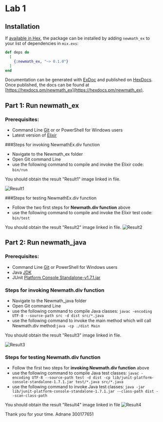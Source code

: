 # Lab 1

## Installation

If [available in Hex](https://hex.pm/docs/publish), the package can be installed
by adding `newmath_ex` to your list of dependencies in `mix.exs`:

```elixir
def deps do
  [
    {:newmath_ex, "~> 0.1.0"}
  ]
end
```

Documentation can be generated with [ExDoc](https://github.com/elixir-lang/ex_doc)
and published on [HexDocs](https://hexdocs.pm). Once published, the docs can
be found at [https://hexdocs.pm/newmath_ex](https://hexdocs.pm/newmath_ex).



## Part 1: Run newmath_ex 

###   Prerequisites:
 - Command Line [Git](https://git-scm.com/downloads) or or PowerShell for Windows users
 - Latest version of [Elixir](https://elixir-lang.org/install.html)
 

###Steps for invoking NewmathEx.div function
  - Navigate to the Newmath_ex folder
  - Open Git command Line
  - use the following command to compile and invoke the Elixir code: ```bin/run```

You should obtain the result "Result1" image linked in file.

![Result1](https://user-images.githubusercontent.com/71564246/177562013-71d6bf04-76b4-41c2-b2c1-b3e0a18d2a34.png)


###Steps for testing NewmathEx.div function
  - Follow the two first steps for **Newmath.div function** above
  - use the following command to compile and invoke the Elixir test code: ```bin/test```
  

You should obtain the result "Result2" image linked in file.
![Result2](https://user-images.githubusercontent.com/71564246/177562063-6fb71f8b-5231-459b-9c6f-8adbf9e2e521.png)


## Part 2: Run newmath_java

### Prerequisites:
 - Command Line [Git](https://git-scm.com/downloads) or PowerShell for Windows users
 - Java [JDK](https://www.oracle.com/java/technologies/downloads/)
 - JUnit [Platform Console Standalone-v1.7.1.jar](https://search.maven.org/artifact/org.junit.platform/junit-platform-console-standalone/1.7.1/jar)



### Steps for invoking Newmath.div function
  - Navigate to the Newmath_java folder
  - Open Git command Line
  - use the following command to compile Java classes: ```javac -encoding UTF-8 --source-path src -d dist src/*.java```
  - use the following command to invoke the main method which will call Newmath.div method:```java -cp ./dist Main```

You should obtain the result "Result3" image linked in file. 

![Result3](https://user-images.githubusercontent.com/71564246/177562100-7993acca-ce65-40b2-858f-a5703d828c08.png)


### Steps for testing Newmath.div function    
  - Follow the first two steps for **invoking Newmath.div function** above
  - use the following command to compile Java test classes: ```javac -encoding UTF-8 --source-path test -d dist -cp lib/junit-platform-console-standalone-1.7.1.jar test/*.java src/*.java```
  -  use the following command to invoke Java test classes: ```java -jar lib/junit-platform-console-standalone-1.7.1.jar --class-path dist --scan-class-path```

You should obtain the result "Result4" image linked in file
![Result4](https://user-images.githubusercontent.com/71564246/177562132-7161f3d8-0dca-4d9c-800a-4973532f6806.png)




Thank you for your time. 
Adnane
300177651
